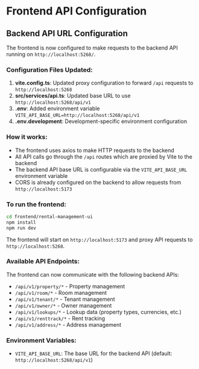 # Frontend API Configuration

## Backend API URL Configuration

The frontend is now configured to make requests to the backend API running on `http://localhost:5268/`.

### Configuration Files Updated:

1. **vite.config.ts**: Updated proxy configuration to forward `/api` requests to `http://localhost:5268`
2. **src/services/api.ts**: Updated base URL to use `http://localhost:5268/api/v1`
3. **.env**: Added environment variable `VITE_API_BASE_URL=http://localhost:5268/api/v1`
4. **.env.development**: Development-specific environment configuration

### How it works:

- The frontend uses axios to make HTTP requests to the backend
- All API calls go through the `/api` routes which are proxied by Vite to the backend
- The backend API base URL is configurable via the `VITE_API_BASE_URL` environment variable
- CORS is already configured on the backend to allow requests from `http://localhost:5173`

### To run the frontend:

```bash
cd frontend/rental-management-ui
npm install
npm run dev
```

The frontend will start on `http://localhost:5173` and proxy API requests to `http://localhost:5268`.

### Available API Endpoints:

The frontend can now communicate with the following backend APIs:

- `/api/v1/property/*` - Property management
- `/api/v1/room/*` - Room management
- `/api/v1/tenant/*` - Tenant management
- `/api/v1/owner/*` - Owner management
- `/api/v1/lookups/*` - Lookup data (property types, currencies, etc.)
- `/api/v1/renttrack/*` - Rent tracking
- `/api/v1/address/*` - Address management

### Environment Variables:

- `VITE_API_BASE_URL`: The base URL for the backend API (default: `http://localhost:5268/api/v1`)
